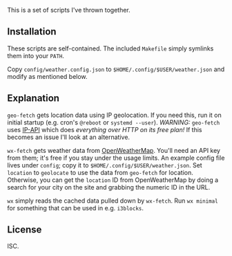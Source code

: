 This is a set of scripts I've thrown together.

Installation
---

These scripts are self-contained.  The included `Makefile` simply
symlinks them into your `PATH`.

Copy `config/weather.config.json` to `$HOME/.config/$USER/weather.json`
and modify as mentioned below.

Explanation
---

`geo-fetch` gets location data using IP geolocation.  If you need
this, run it on initial startup (e.g. cron's `@reboot` or `systemd
--user`).  *WARNING:* `geo-fetch` uses [IP-API](https://ip-api.com/)
which does *everything over HTTP on its free plan!* If this becomes an
issue I'll look at an alternative.

`wx-fetch` gets weather data from
[OpenWeatherMap](https://openweathermap.org/).  You'll need an API key
from them; it's free if you stay under the usage limits.  An example
config file lives under `config`; copy it to
`$HOME/.config/$USER/weather.json`.  Set `location` to `geolocate` to
use the data from `geo-fetch` for location. Otherwise, you can get the
`location` ID from OpenWeatherMap by doing a search for your city on
the site and grabbing the numeric ID in the URL.

`wx` simply reads the cached data pulled down by `wx-fetch`.  Run
`wx minimal` for something that can be used in e.g. `i3blocks`.

License
---

ISC.
